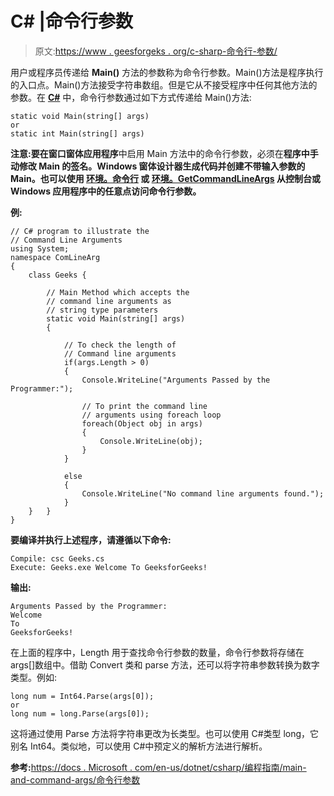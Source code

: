 # C# |命令行参数

> 原文:[https://www . geesforgeks . org/c-sharp-命令行-参数/](https://www.geeksforgeeks.org/c-sharp-command-line-arguments/)

用户或程序员传递给 **Main()** 方法的参数称为命令行参数。Main()方法是程序执行的入口点。Main()方法接受字符串数组。但是它从不接受程序中任何其他方法的参数。在 **[C#](https://www.geeksforgeeks.org/introduction-to-c-sharp/)** 中，命令行参数通过如下方式传递给 Main()方法:

```
static void Main(string[] args)
or 
static int Main(string[] args)

```

**注意:**要在**窗口窗体应用程序**中启用 Main 方法中的命令行参数，必须在**程序中手动修改 Main 的签名。Windows 窗体设计器生成代码并创建不带输入参数的 Main。也可以使用 **[环境。命令行](https://docs.microsoft.com/en-us/dotnet/api/system.environment.commandline?view=netframework-4.7.2)** 或 **[环境。GetCommandLineArgs](https://docs.microsoft.com/en-us/dotnet/api/system.environment.getcommandlineargs?view=netframework-4.7.2)** 从控制台或 Windows 应用程序中的任意点访问命令行参数。**

**例:**

```
// C# program to illustrate the 
// Command Line Arguments
using System;  
namespace ComLineArg  
{  
    class Geeks {  

        // Main Method which accepts the
        // command line arguments as 
        // string type parameters  
        static void Main(string[] args) 
        {  

            // To check the length of 
            // Command line arguments  
            if(args.Length > 0)
            {
                Console.WriteLine("Arguments Passed by the Programmer:");  

                // To print the command line 
                // arguments using foreach loop
                foreach(Object obj in args)  
                {  
                    Console.WriteLine(obj);       
                }  
            }  

            else
            {
                Console.WriteLine("No command line arguments found.");
            }
    }   }
}
```

**要编译并执行上述程序，请遵循以下命令:**

```
Compile: csc Geeks.cs  
Execute: Geeks.exe Welcome To GeeksforGeeks!

```

**输出:**

```
Arguments Passed by the Programmer:
Welcome
To
GeeksforGeeks!

```

在上面的程序中，Length 用于查找命令行参数的数量，命令行参数将存储在 args[]数组中。借助 Convert 类和 parse 方法，还可以将字符串参数转换为数字类型。例如:

```
long num = Int64.Parse(args[0]);
or
long num = long.Parse(args[0]);

```

这将通过使用 Parse 方法将字符串更改为长类型。也可以使用 C#类型 long，它别名 Int64。类似地，可以使用 C#中预定义的解析方法进行解析。

**参考:**[https://docs . Microsoft . com/en-us/dotnet/csharp/编程指南/main-and-command-args/命令行参数](https://docs.microsoft.com/en-us/dotnet/csharp/programming-guide/main-and-command-args/command-line-arguments)